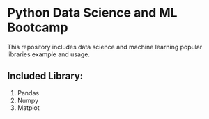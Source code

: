 # Python Data Science and ML Bootcamp

This repository includes data science and machine learning popular libraries example and usage.

## Included Library:
1. Pandas
2. Numpy
3. Matplot

